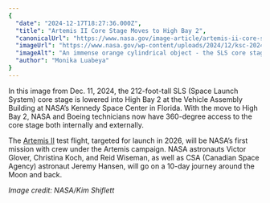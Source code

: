 ```yaml
---
{
  "date": "2024-12-17T18:27:36.000Z",
  "title": "Artemis II Core Stage Moves to High Bay 2",
  "canonicalUrl": "https://www.nasa.gov/image-article/artemis-ii-core-stage-moves-to-high-bay-2/",
  "imageUrl": "https://www.nasa.gov/wp-content/uploads/2024/12/ksc-20241211-ph-kls01-0090orig.jpg",
  "imageAlt": "An immense orange cylindrical object - the SLS core stage - is surrounded by a blue metal structure. The space around them is dark.",
  "author": "Monika Luabeya"
}
---
```


In this image from Dec. 11, 2024, the 212-foot-tall SLS (Space Launch System) core stage is lowered into High Bay 2 at the Vehicle Assembly Building at NASA’s Kennedy Space Center in Florida. With the move to High Bay 2, NASA and Boeing technicians now have 360-degree access to the core stage both internally and externally.

The [Artemis II](https://www.nasa.gov/mission/artemis-ii/) test flight, targeted for launch in 2026, will be NASA’s first mission with crew under the Artemis campaign. NASA astronauts Victor Glover, Christina Koch, and Reid Wiseman, as well as CSA (Canadian Space Agency) astronaut Jeremy Hansen, will go on a 10-day journey around the Moon and back.

_Image credit: NASA/Kim Shiflett_
